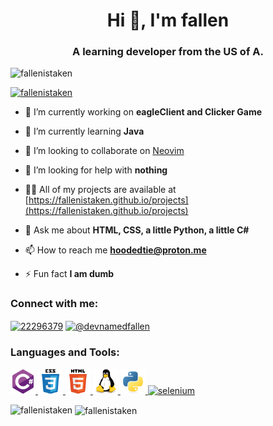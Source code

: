 <h1 align="center">Hi 👋, I'm fallen</h1>
<h3 align="center">A learning developer from the US of A.</h3>

<p align="left"> <img src="https://komarev.com/ghpvc/?username=fallenistaken&label=Profile%20views&color=0e75b6&style=flat" alt="fallenistaken" /> </p>

<p align="left"> <a href="https://github.com/ryo-ma/github-profile-trophy"><img src="https://github-profile-trophy.vercel.app/?username=fallenistaken" alt="fallenistaken" /></a> </p>

- 🔭 I’m currently working on **eagleClient and Clicker Game**

- 🌱 I’m currently learning **Java**
- 👯 I’m looking to collaborate on [Neovim](https://github.com/neovim/neovim/)

- 🤝 I’m looking for help with **nothing**

- 👨‍💻 All of my projects are available at [https://fallenistaken.github.io/projects](https://fallenistaken.github.io/projects)

- 💬 Ask me about **HTML, CSS, a little Python, a little C#**

- 📫 How to reach me **hoodedtie@proton.me**

- ⚡ Fun fact **I am dumb**

<h3 align="left">Connect with me:</h3>
<p align="left">
<a href="https://stackoverflow.com/users/22296379" target="blank"><img align="center" src="https://raw.githubusercontent.com/rahuldkjain/github-profile-readme-generator/master/src/images/icons/Social/stack-overflow.svg" alt="22296379" height="30" width="40" /></a>
<a href="https://www.youtube.com/c/@devnamedfallen" target="blank"><img align="center" src="https://raw.githubusercontent.com/rahuldkjain/github-profile-readme-generator/master/src/images/icons/Social/youtube.svg" alt="@devnamedfallen" height="30" width="40" /></a>
</p>

<h3 align="left">Languages and Tools:</h3>
<p align="left"> <a href="https://www.w3schools.com/cs/" target="_blank" rel="noreferrer"> <img src="https://raw.githubusercontent.com/devicons/devicon/master/icons/csharp/csharp-original.svg" alt="csharp" width="40" height="40"/> </a> <a href="https://www.w3schools.com/css/" target="_blank" rel="noreferrer"> <img src="https://raw.githubusercontent.com/devicons/devicon/master/icons/css3/css3-original-wordmark.svg" alt="css3" width="40" height="40"/> </a> <a href="https://www.w3.org/html/" target="_blank" rel="noreferrer"> <img src="https://raw.githubusercontent.com/devicons/devicon/master/icons/html5/html5-original-wordmark.svg" alt="html5" width="40" height="40"/> </a> <a href="https://www.linux.org/" target="_blank" rel="noreferrer"> <img src="https://raw.githubusercontent.com/devicons/devicon/master/icons/linux/linux-original.svg" alt="linux" width="40" height="40"/> </a> <a href="https://www.python.org" target="_blank" rel="noreferrer"> <img src="https://raw.githubusercontent.com/devicons/devicon/master/icons/python/python-original.svg" alt="python" width="40" height="40"/> </a> <a href="https://www.selenium.dev" target="_blank" rel="noreferrer"> <img src="https://raw.githubusercontent.com/detain/svg-logos/780f25886640cef088af994181646db2f6b1a3f8/svg/selenium-logo.svg" alt="selenium" width="40" height="40"/> </a> </p>

<p><img align="left" src="https://github-readme-stats.vercel.app/api/top-langs?username=fallenistaken&show_icons=true&locale=en&layout=compact" alt="fallenistaken" /></p>

<p>&nbsp;<img align="center" src="https://github-readme-stats.vercel.app/api?username=fallenistaken&show_icons=true&locale=en" alt="fallenistaken" /></p>
